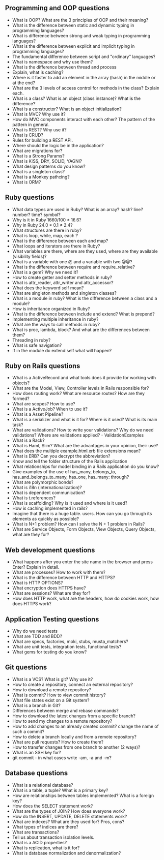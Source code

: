 ## Programming and OOP questions

- What is OOP? What are the 3 principles of OOP and their meaning?
- What is the difference between static and dynamic typing in programming languages?
- What is difference between strong and weak typing in programming languages?
- What is the difference between explicit and implicit typing in programming languages?
- The fundamental difference between script and "ordinary" languages?
- What is namespace and why use them?
- What is the difference between thread and process
- Explain, what is caching?
- Where is it faster to add an element in the array (hash) in the middle or at the end?
- What are the 3 levels of access control for methods in the class? Explain each.
- What is a class? What is an object (class instance)? What is the difference?
- What is a constructor? What is an object initialization?
- What is MVC? Why use it?
- How do MVC components interact with each other? The pattern of the pattern in general.
- What is REST? Why use it?
- What is CRUD?
- Rules for building a REST API.
- Where should the logic be in the application?
- What are migrations for?
- What is a Strong Params?
- What is KISS, DRY, SOLID, YAGNI?
- What design patterns do you know?
- What is a singleton class?
- What is a Monkey pathcing?
- What is ORM?

## Ruby questions
- What data types are used in Ruby? What is an array? hash? line? number? time? symbol?
- Why is it in Ruby 1660/100 ≠ 16.6?
- Why in Ruby 24.0 * 0.1 ≠ 2.4?
- What structures are there in ruby?
- What is loop, while, map, each ?
- What is the difference between each and map?
- What loops and iterators are there in Ruby?
- What variables are there, where are they used, where are they available (visibility fields)?
- What is a variable with one @ and a variable with two @@?
- What is the difference between require and require_relative?
- What is a gem? Why we need it?
- How to create getter and setter methods in ruby?
- What is attr_reader, attr_writer and attr_accessor?
- What does the keyword self mean?
- What are singleton methods and singleton classes?
- What is a module in ruby? What is the difference between a class and a module?
- How is inheritance organized in Ruby?
- What is the difference between include and extend? What is prepend?
- Implementing multiple inheritance in ruby?
- What are the ways to call methods in ruby?
- What is proc, lambda, block? And what are the differences between them?
- Threading in ruby?
- What is safe navigation?
- If in the module do extend self what will happen?

## Ruby on Rails questions
- What is a ActiveRecord and what tools does it provide for working with objects?
- What are the Model, View, Controller levels in Rails responsible for?
- How does routing work? What are resource routes? How are they formed?
- What are scopes? How to use?
- What is a ActiveJob? When to use it?
- What is a Asset Pipeline?
- What is a serializer and what is it for? Where is it used? What is its main task?
- What are validations? How to write your validations? Why do we need validations? Where are validations applied? - ValidationExamples
- What is a Rack?
- What is Haml, Slim? What are the advantages in your opinion, their use?
- What does the multiple example.html.erb file extensions mean?
- What is ERB? Can you decrypt the abbreviation?
- Know and tell the folder structure of the Rails application
- What relationships for model binding in a Rails application do you know?
- Give examples of the use of has_many, belongs_to, has_and_belongs_to_many, has_one, has_many: through?
- What are polymorphic bonds?
- What is i18n (internationalization)?
- What is dependent communication?
- What is t.references?
- What is scaffolding? Why is it used and where is it used?
- How is caching implemented in rails?
- Imagine that there is a huge table. users. How can you go through its elements as quickly as possible?
- What is N+1 problem? How can I solve the N + 1 problem in Rails?
- What are Service Objects, Form Objects, View Objects, Query Objects, what are they for?

## Web development questions
- What happens after you enter the site name in the browser and press Enter? Explain in detail.
- What are processes? How to work with them?
- What is the difference between HTTP and HTTPS?
- What is HTTP OPTIONS?
- What encryption does HTTPS have?
- What are sessions? What are they for?
- How does HTTP work, what are the headers, how do cookies work, how does HTTPS work?

## Application Testing questions
- Why do we need tests
- What are TDD and BDD?
- What are specs, factories, moki, stubs, musta_matchers?
- What are unit tests, integration tests, functional tests?
- What gems for testing do you know?

## Git questions
- What is a VCS? What is git? Why use it?
- How to create a repository, connect an external repository?
- How to download a remote repository?
- What is commit? How to view commit history?
- What file states exist on a Git system?
- What is a branch in Git?
- Differences between merge and rebase commands?
- How to download the latest changes from a specific branch?
- How to send my changes to a remote repository?
- How to add changes to an already created commit? change the name of such a commit?
- How to delete a branch locally and from a remote repository?
- What are pull requests? How to create them?
- How to transfer changes from one branch to another (2 ways)?
- What is an SSH key for?
- git commit - in what cases write -am, -a and -m?

## Database questions
- What is a relational database?
- What is a table, a tuple? What is a primary key?
- How are relationships between tables implemented? What is a foreign key?
- How does the SELECT statement work?
- What are the types of JOIN? How does everyone work?
- How do the INSERT, UPDATE, DELETE statements work?
- What are indexes? What are they used for? Pros, cons?
- What types of indices are there?
- What are transactions?
- Tell us about transaction isolation levels.
- What is a ACID properties?
- What is replication, what is it for?
- What is database normalization and denormalization?
